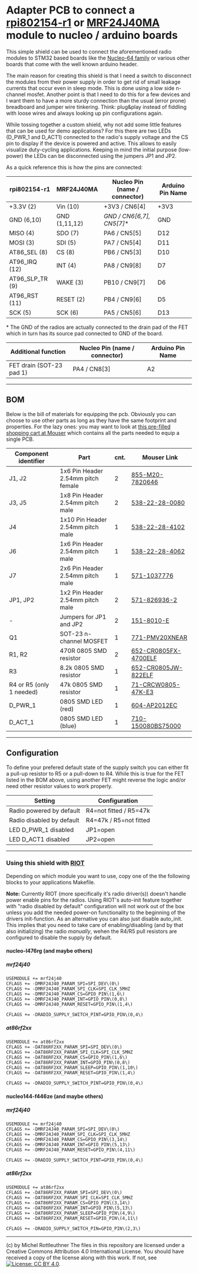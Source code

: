 # Adapter PCB to connect a [rpi802154-r1](http://openlabs.co/OSHW/Raspberry-Pi-802.15.4-radio) or [MRF24J40MA](http://www.microchip.com/wwwproducts/en/MRF24J40MA) module to nucleo / arduino boards

This simple shield can be used to connect the aforementioned radio modules to STM32 based boards like the [Nucleo-64 family](http://www.st.com/resource/en/user_manual/dm00105823.pdf) or various other boards that come with the well known arduino header.

The main reason for creating this shield is that I need a switch to disconnect the modules from their power supply in order to get rid of small leakage currents that occur even in sleep mode. This is done using a low side n-channel mosfet. Another point is that I need to do this for a few devices and I want them to have a more sturdy connection than the usual (error prone) breadboard and jumper wire tinkering. Think: plug&play instead of fiddling with loose wires and always looking up pin configurations again.

While tossing together a custom shield, why not add some little features that can be used for demo applications? For this there are two LEDs (D_PWR_1 and D_ACT1) connected to the radio's supply voltage and the CS pin to display if the device is powered and active. This allows to easily visualize duty-cycling applications.
Keeping in mind the initial purpose (low-power) the LEDs can be disconnected using the jumpers JP1 and JP2.

As a quick reference this is how the pins are connected:

| rpi802154-r1    | MRF24J40MA    | Nucleo Pin (name / connector) | Arduino Pin Name  |
|-----------------|---------------|-------------------------------|-------------------|
| +3.3V (2)       | Vin (10)      | +3V3 / CN6[4]                 | +3V3              |
| GND (6,10)      | GND (1,11,12) | *GND  / CN6[6,7], CN5[7]**    | GND               |
| MISO (4)        | SDO (7)       | PA6  / CN5[5]                 | D12               |
| MOSI (3)        | SDI (5)       | PA7  / CN5[4]                 | D11               |
| AT86_SEL (8)    | CS  (8)       | PB6  / CN5[3]                 | D10               |
| AT96_IRQ (12)   | INT (4)       | PA8  / CN9[8]                 | D7                |
| AT96_SLP_TR (9) | WAKE (3)      | PB10 / CN9[7]                 | D6                |
| AT96_RST (11)   | RESET (2)     | PB4  / CN9[6]                 | D5                |
| SCK (5)         | SCK (6)       | PA5  / CN5[6]                 | D13               |

\* The GND of the radios are actually connected to the drain pad of the FET which in turn has its source pad connected to GND of the board.

| Additional function      | Nucleo Pin (name / connector) | Arduino Pin Name  |
|--------------------------|-------------------------------|-------------------|
| FET drain (SOT-23 pad 1) | PA4  / CN8[3]                 | A2                |

---
## BOM

Below is the bill of materials for equipping the pcb. Obviously you can choose to use other parts as long as they have the same footprint and properties. For the lazy ones: you may want to look at [this pre-filled shopping cart at Mouser](https://www.mouser.com/ProjectManager/ProjectDetail.aspx?AccessID=bb2e666ecb) which contains all the parts needed to equip a single PCB.

| Component identifier      | Part                               | cnt. | Mouser Link                                                                      |
|---------------------------|------------------------------------|------|----------------------------------------------------------------------------------|
| J1, J2                    | 1x6 Pin Header 2.54mm pitch female | 2    | [855-M20-7820646](https://www.mouser.de/ProductDetail/855-M20-7820646)           |
| J3, J5                    | 1x8 Pin Header 2.54mm pitch male   | 2    | [538-22-28-0080](https://www.mouser.de/ProductDetail/538-22-28-0080)             |
| J4                        | 1x10 Pin Header 2.54mm pitch male  | 1    | [538-22-28-4102](https://www.mouser.de/ProductDetail/538-22-28-4102)             |
| J6                        | 1x6 Pin Header 2.54mm pitch male   | 1    | [538-22-28-4062](https://www.mouser.de/ProductDetail/538-22-28-4062)             |
| J7                        | 2x6 Pin Header 2.54mm pitch male   | 1    | [571-1037776](https://www.mouser.de/ProductDetail/571-1037776)                   |
| JP1, JP2                  | 1x2 Pin Header 2.54mm pitch male   | 2    | [571-826936-2](https://www.mouser.de/ProductDetail/571-826936-2)                 |
| -                         | Jumpers for JP1 and JP2            | 2    | [151-8010-E](https://www.mouser.de/ProductDetail/151-8010-E)                     |
| Q1                        | SOT-23 n-channel MOSFET            | 1    | [771-PMV20XNEAR](https://www.mouser.de/ProductDetail/771-PMV20XNEAR)             |
| R1, R2                    | 470R 0805 SMD resistor             | 2    | [652-CR0805FX-4700ELF ](https://www.mouser.de/ProductDetail/652-CR0805FX-1501ELF)|
| R3                        | 8.2k 0805 SMD resistor             | 1    | [652-CR0805JW-822ELF](https://www.mouser.de/ProductDetail/652-CR0805JW-822ELF)   |
| R4 or R5 (only 1 needed)  | 47k 0805 SMD resistor              | 1    | [71-CRCW0805-47K-E3](https://www.mouser.de/ProductDetail/71-CRCW0805-47K-E3)     |
| D_PWR_1                   | 0805 SMD LED (red)                 | 1    | [604-AP2012EC](https://www.mouser.de/ProductDetail/604-AP2012EC)                 |
| D_ACT_1                   | 0805 SMD LED (blue)                | 1    | [710-150080BS75000](https://www.mouser.de/ProductDetail/710-150080BS75000)       |

---
## Configuration

To define your prefered default state of the supply switch you can either fit a pull-up resistor to R5 or a pull-down to R4. While this is true for the FET listed in the BOM above, using another FET might reverse the logic and/or need other resistor values to work properly.

| Setting                   | Configuration             |
|---------------------------|---------------------------|
| Radio powered by default  | R4=not fitted / R5=47k    |
| Radio disabled by default | R4=47k / R5=not fitted    |
| LED D_PWR_1 disabled      | JP1=open                  |
| LED D_ACT1 disabled       | JP2=open                  |





---
### Using this shield with [RIOT](https://github.com/RIOT-OS/RIOT)
Depending on which module you want to use, copy one of the the following blocks to your applications Makefile.

**Note:**  Currently RIOT (more specifically it's radio driver(s)) doesn't handle power enable pins for the radios.
Using RIOT's auto-init feature together with "radio disabled by default" configuration will not work out of the box unless you add the needed power-on functionality to the beginning of the drivers init-function. As an alternative you can also just disable auto_init. This implies that you need to take care of enabling/disabling (and by that also initializing) the radio *manually*, wehen the R4/R5 pull resistors are configured to disable the supply by default.

#### nucleo-l476rg (and maybe others)
##### mrf24j40
```
USEMODULE += mrf24j40
CFLAGS += -DMRF24J40_PARAM_SPI=SPI_DEV\(0\)
CFLAGS += -DMRF24J40_PARAM_SPI_CLK=SPI_CLK_5MHZ
CFLAGS += -DMRF24J40_PARAM_CS=GPIO_PIN\(1,6\)
CFLAGS += -DMRF24J40_PARAM_INT=GPIO_PIN\(0,8\)
CFLAGS += -DMRF24J40_PARAM_RESET=GPIO_PIN\(1,4\)

CFLAGS += -DRADIO_SUPPLY_SWITCH_PINT=GPIO_PIN\(0,4\)
```

##### at86rf2xx
```
USEMODULE += at86rf2xx
CFLAGS += -DAT86RF2XX_PARAM_SPI=SPI_DEV\(0\)
CFLAGS += -DAT86RF2XX_PARAM_SPI_CLK=SPI_CLK_5MHZ
CFLAGS += -DAT86RF2XX_PARAM_CS=GPIO_PIN\(1,6\)
CFLAGS += -DAT86RF2XX_PARAM_INT=GPIO_PIN\(0,8\)
CFLAGS += -DAT86RF2XX_PARAM_SLEEP=GPIO_PIN\(1,10\)
CFLAGS += -DAT86RF2XX_PARAM_RESET=GPIO_PIN\(1,4\)

CFLAGS += -DRADIO_SUPPLY_SWITCH_PINT=GPIO_PIN\(0,4\)
```

#### nucleo144-f446ze (and maybe others)
##### mrf24j40
```
USEMODULE += mrf24j40
CFLAGS += -DMRF24J40_PARAM_SPI=SPI_DEV\(0\)
CFLAGS += -DMRF24J40_PARAM_SPI_CLK=SPI_CLK_5MHZ
CFLAGS += -DMRF24J40_PARAM_CS=GPIO_PIN\(3,14\)
CFLAGS += -DMRF24J40_PARAM_INT=GPIO_PIN\(5,13\)
CFLAGS += -DMRF24J40_PARAM_RESET=GPIO_PIN\(4,11\)

CFLAGS += -DRADIO_SUPPLY_SWITCH_PINT=GPIO_PIN\(0,4\)
```

##### at86rf2xx
```
USEMODULE += at86rf2xx
CFLAGS += -DAT86RF2XX_PARAM_SPI=SPI_DEV\(0\)
CFLAGS += -DAT86RF2XX_PARAM_SPI_CLK=SPI_CLK_5MHZ
CFLAGS += -DAT86RF2XX_PARAM_CS=GPIO_PIN\(3,14\)
CFLAGS += -DAT86RF2XX_PARAM_INT=GPIO_PIN\(5,13\)
CFLAGS += -DAT86RF2XX_PARAM_SLEEP=GPIO_PIN\(4,9\)
CFLAGS += -DAT86RF2XX_PARAM_RESET=GPIO_PIN\(4,11\)

CFLAGS += -DRADIO_SUPPLY_SWITCH_PIN=GPIO_PIN\(2,3\)
```

---

(c) by Michel Rottleuthner
The files in this repository are licensed under a Creative Commons Attribution 4.0 International License.
You should have received a copy of the license along with this work. If not, see [![License: CC BY 4.0](https://img.shields.io/badge/License-CC%20BY%204.0-lightgrey.svg)](https://creativecommons.org/licenses/by/4.0/).
